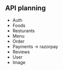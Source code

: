 ## API planning

- Auth
- Foods
- Resturants
- Menu
- Order
- Payments -> razorpay
- Reviews
- User
- Image